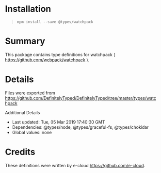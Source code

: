 # Installation
> `npm install --save @types/watchpack`

# Summary
This package contains type definitions for watchpack ( https://github.com/webpack/watchpack ).

# Details
Files were exported from https://github.com/DefinitelyTyped/DefinitelyTyped/tree/master/types/watchpack

Additional Details
 * Last updated: Tue, 05 Mar 2019 17:40:30 GMT
 * Dependencies: @types/node, @types/graceful-fs, @types/chokidar
 * Global values: none

# Credits
These definitions were written by e-cloud <https://github.com/e-cloud>.
